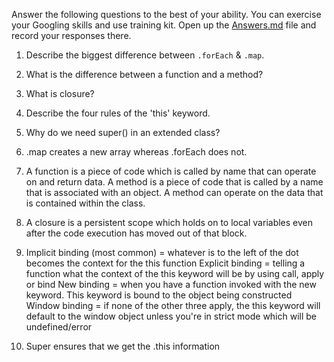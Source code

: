 Answer the following questions to the best of your ability. You can exercise your Googling skills and use training kit.  Open up the [Answers.md](Answers.md) file and record your responses there.

1. Describe the biggest difference between `.forEach` & `.map`.
2. What is the difference between a function and a method?
3. What is closure?
4. Describe the four rules of the 'this' keyword.
5. Why do we need super() in an extended class?

1. .map creates a new array whereas .forEach does not. 
2. A function is a piece of code which is called by name that can operate on and return data. A method is a piece of code that is called by a name that is associated with an object. A method can operate on the data that is contained within the class.
3. A closure is a persistent scope which holds on to local variables even after the code execution has moved out of that block.
4. Implicit binding (most common) = whatever is to the left of the dot becomes the context for the this function
Explicit binding = telling a function what the context of the this keyword will be by using call, apply or bind
New binding = when you have a function invoked with the new keyword. This keyword is bound to the object being constructed
Window binding = if none of the other three apply, the this keyword will default to the window object unless you're in strict mode which will be undefined/error
5. Super ensures that we get the .this information